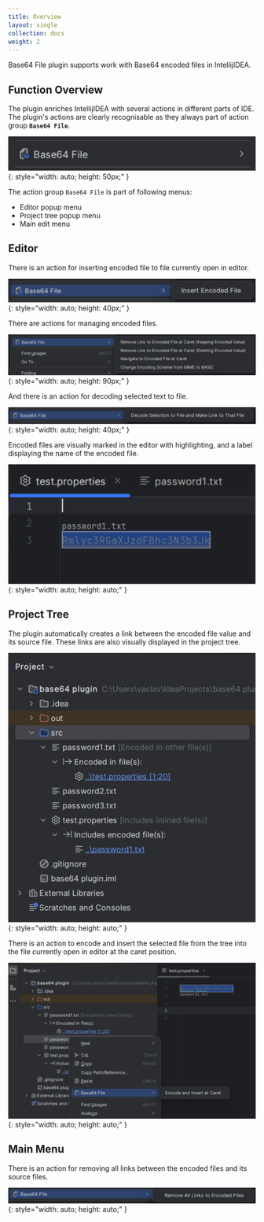 ```yaml
---
title: Overview
layout: single
collection: docs
weight: 2
---
```


Base64 File plugin supports work with Base64 encoded files in IntellijIDEA.

## Function Overview

The plugin enriches IntellijIDEA with several actions in different parts of IDE. The plugin's actions are clearly
recognisable as they always part of action group __`Base64 File`__.

![](/assets/images/screenshot/action_group.svg){: style="width: auto; height: 50px;" }

The action group `Base64 File` is part of following menus:

* Editor popup menu
* Project tree popup menu
* Main edit menu

## Editor

There is an action for inserting encoded file to file currently open in editor.

![](/assets/images/screenshot/editor/action_insert_encoded_file.svg){: style="width: auto; height: 40px;" }

There are actions for managing encoded files.

![](/assets/images/screenshot/editor/actions_encoded_file.svg){: style="width: auto; height: 90px;" }

And there is an action for decoding selected text to file.

![](/assets/images/screenshot/editor/action_decode_selection_to_file.svg){: style="width: auto; height: 40px;" }

Encoded files are visually marked in the editor with highlighting, and a label displaying the name of the encoded file.

![](/assets/images/screenshot/editor/encoded_file_visual_representation.svg){: style="width: auto; height: auto;" }

## Project Tree

The plugin automatically creates a link between the encoded file value and its source file. These links are also
visually displayed in the project tree.

![](/assets/images/screenshot/project_tree/project_tree_links.svg){: style="width: auto; height: auto;" }

There is an action to encode and insert the selected file from the tree into the file currently open in editor at the caret position.

![](/assets/images/screenshot/project_tree/action_encode_file_and_insert_at_caret.svg){: style="width: auto; height: auto;" }

## Main Menu

There is an action for removing all links between the encoded files and its source files.

![](/assets/images/screenshot/menu/action_remove_all.svg){: style="width: auto; height: auto;" }



